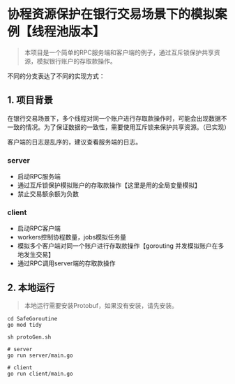 # 协程资源保护在银行交易场景下的模拟案例【线程池版本】

> 本项目是一个简单的RPC服务端和客户端的例子，通过互斥锁保护共享资源，模拟银行账户的存取款操作。

不同的分支表达了不同的实现方式：

## 1. 项目背景

在银行交易场景下，多个线程对同一个账户进行存取款操作时，可能会出现数据不一致的情况。为了保证数据的一致性，需要使用互斥锁来保护共享资源。（已实现）

客户端的日志是乱序的，建议查看服务端的日志。

### server

- 启动RPC服务端
- 通过互斥锁保护模拟账户的存取款操作【这里是用的全局变量模拟】
- 禁止交易额余额为负数

### client

- 启动RPC客户端
- workers控制协程数量，jobs模拟任务量
- 模拟多个客户端对同一个账户进行存取款操作【gorouting 并发模拟账户在多地发生交易】
- 通过RPC调用server端的存取款操作

## 2. 本地运行

> 本地运行需要安装Protobuf，如果没有安装，请先安装。

```shell
cd SafeGoroutine
go mod tidy

sh protoGen.sh

# server
go run server/main.go

# client
go run client/main.go 
```

